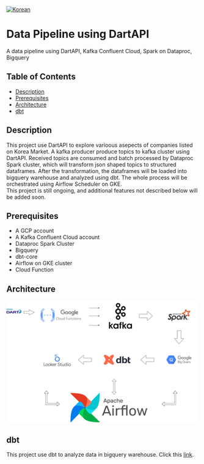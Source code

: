 [![Korean](https://img.shields.io/badge/README-Korean-blue?style=for-the-badge)](README.ko.md)

# Data Pipeline using DartAPI
A data pipeline using DartAPI, Kafka Confluent Cloud, Spark on Dataproc, Bigquery

## Table of Contents
- [Description](#description)
- [Prerequisites](#prerequisites)
- [Architecture](#architecture)
- [dbt](#dbt)
  
## Description <a id="description"></a>
This project use DartAPI to explore varioous asepects of companies listed on Korea Market. A kafka producer produce topics to kafka cluster using DartAPI. Received topics are consumed and batch processed by Dataproc Spark cluster, which will transform json shaped topics to structured dataframes. After the transformation, the dataframes will be loaded into bigquery warehouse and analyzed using dbt. The whole process will be orchestrated using Airflow Scheduler on GKE.<br>
This project is still ongoing, and additional features not described below will be added soon.

## Prerequisites <a id="prerequisites"></a>
- A GCP account
- A Kafka Confluent Cloud account
- Dataproc Spark Cluster
- Bigquery
- dbt-core
- Airflow on GKE cluster
- Cloud Function

## Architecture <a id="architecture"></a>
![architecture-img](flowimg.png)
## dbt <a id="dbt"></a>
This project use dbt to analyze data in bigquery warehouse. Click this [link](https://github.com/dragonhail/dart_dbt).
